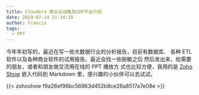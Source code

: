 ```yaml
---
title: Cloudera 商业云战略及CDP平台介绍
date: 2019-07-14 21:34:25
author: Francis
tags:
  - PPT
---
```


今年年初写的，最近在写一些大数据行业的分析报告，目前有数据库、
各种 ETL 软件以及各种商业软件的试用报告。最近会找一些脱敏之后
然后发出来，给需要的朋友，或者和朋友做交流用在线的 PPT 播放方
式也比较方便，我用的是 [Zoho Show](https://show.zoho.com) 
嵌入代码到 Markdown 里，感兴趣的小伙伴可以去试试。

{{< zohoshow f9a26ef96bc56963d452b8ce26a8517a7e08e >}}